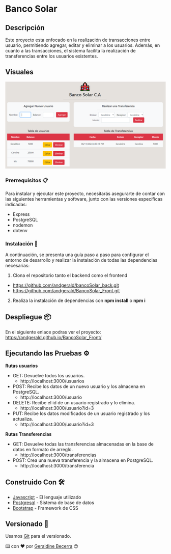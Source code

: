 # Banco Solar 

## Descripción
Este proyecto esta enfocado en la realización de transacciones entre usuario, permitiendo agregar, editar y eliminar a los usuarios. Además, en cuanto a las transacciones, el sistema facilita la realización de transferencias entre los usuarios existentes.

## Visuales

![Banco solar](https://raw.githubusercontent.com/andgerald/BancoSolar_Front/main/img/bancoSolar.PNG)

### Prerrequisitos 📋
Para instalar y ejecutar este proyecto, necesitarás asegurarte de contar con las siguientes herramientas y software, junto con las versiones específicas indicadas:
- Express
- PostgreSQL
- nodemon
- dotenv

### Instalación 🔧
A continuación, se presenta una guía paso a paso para configurar el entorno de desarrollo y realizar la instalación de todas las dependencias necesarias:
1. Clona el repositorio  tanto el backend como el frontend
  - https://github.com/andgerald/bancoSolar_back.git
  - https://github.com/andgerald/BancoSolar_Front.git
2. Realiza la instalación de dependencias con **npm install** o **npm i**

## Despliegue 📦
En el siguiente enlace podras ver el proyecto: 
https://andgerald.github.io/BancoSolar_Front/

## Ejecutando las Pruebas ⚙️
  **Rutas usuarios**
- GET: Devuelve todos los usuarios.
  - http://localhost:3000/usuarios
- POST: Recibe los datos de un nuevo usuario y los almacena en PostgreSQL.
  - http://localhost:3000/usuario
- DELETE: Recibe el id de un usuario registrado y lo elimina.
  - http://localhost:3000/usuario?id=3
- PUT: Recibe los datos modificados de un usuario registrado y los actualiza.
  - http://localhost:3000/usuario?id=3

**Rutas Transferencias**
-  GET: Devuelve todas las transferencias almacenadas en la base de datos en formato de arreglo.
    - http://localhost:3000/transferencias
-  POST: Crea una nueva transferencia y la almacena en PostgreSQL.
    - http://localhost:3000/transferencia
## Construido Con 🛠️
- [Javascript](https://developer.mozilla.org/es/docs/Web/JavaScript) - El lenguaje utilizado
- [Postgresql](https://www.postgresql.org) - Sistema de base de datos
- [Bootstrap](https://getbootstrap.com/docs/5.3/getting-started/introduction/) - Framework de CSS

## Versionado 📌

Usamos [Git](https://git-scm.com) para el versionado.



⌨️ con ❤️ por [Geraldine Becerra](https://github.com/andgerald) 😊

